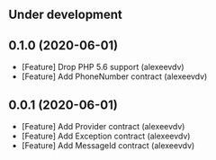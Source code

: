 Under development
-----------------

0.1.0 (2020-06-01)
-----------------
- [Feature] Drop PHP 5.6 support (alexeevdv)
- [Feature] Add PhoneNumber contract (alexeevdv)

0.0.1 (2020-06-01)
-----------------
- [Feature] Add Provider contract (alexeevdv)
- [Feature] Add Exception contract (alexeevdv)
- [Feature] Add MessageId contract (alexeevdv)
